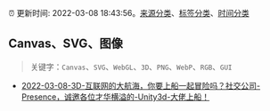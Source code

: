 :alarm_clock: 更新时间: 2022-03-08 18:43:56。[来源分类](../README.md)、[标签分类](../TAGS.md)、[时间分类](../TIMELINE.md)

## Canvas、SVG、图像


> 关键字：`Canvas`、`SVG`、`WebGL`、`3D`、`PNG`、`WebP`、`RGB`、`GUI`



- [2022-03-08-3D-互联网的大航海，你要上船一起冒险吗？社交公司-Presence，诚邀各位才华横溢的-Unity3d-大佬上船！](https://www.v2ex.com/t/838948) 